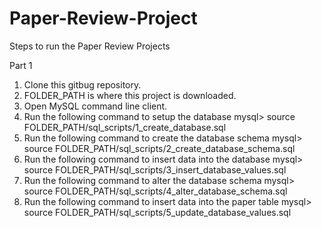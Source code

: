 # Paper-Review-Project

Steps to run the Paper Review Projects

Part 1
1. Clone this gitbug repository.
2. FOLDER_PATH is where this project is downloaded.
3. Open MySQL command line client. 
4. Run the following command to setup the database
   mysql> source FOLDER_PATH/sql_scripts/1_create_database.sql
5. Run the following command to create the database schema
   mysql> source FOLDER_PATH/sql_scripts/2_create_database_schema.sql
6. Run the following command to insert data into the database
   mysql> source FOLDER_PATH/sql_scripts/3_insert_database_values.sql
7. Run the following command to alter the database schema
   mysql> source FOLDER_PATH/sql_scripts/4_alter_database_schema.sql
8. Run the following command to insert data into the paper table
   mysql> source FOLDER_PATH/sql_scripts/5_update_database_values.sql